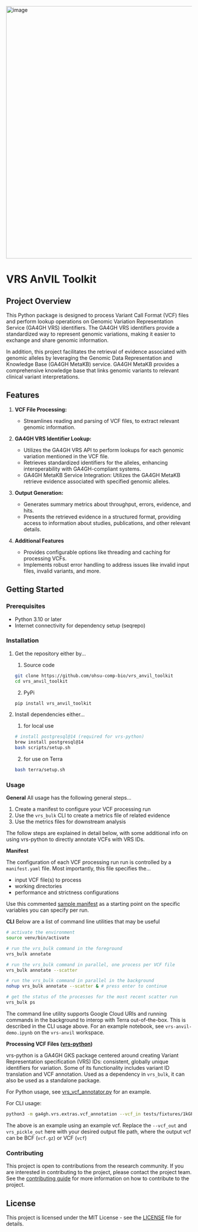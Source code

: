 <img width="685" alt="image" src="https://github.com/ohsu-comp-bio/vrs-python-testing/assets/47808/909db052-972c-4508-a2f4-8a389de03320">


# VRS AnVIL Toolkit

## Project Overview

This Python package is designed to process Variant Call Format (VCF) files and perform lookup operations on Genomic Variation Representation Service (GA4GH VRS) identifiers. The GA4GH VRS identifiers provide a standardized way to represent genomic variations, making it easier to exchange and share genomic information.

In addition, this project facilitates the retrieval of evidence associated with genomic alleles by leveraging the Genomic Data Representation and Knowledge Base (GA4GH MetaKB) service. GA4GH MetaKB provides a comprehensive knowledge base that links genomic variants to relevant clinical variant interpretations.

## Features

1. **VCF File Processing:**
   - Streamlines reading and parsing of VCF files, to extract relevant genomic information.

2. **GA4GH VRS Identifier Lookup:**
   - Utilizes the GA4GH VRS API to perform lookups for each genomic variation mentioned in the VCF file.
   - Retrieves standardized identifiers for the alleles, enhancing interoperability with GA4GH-compliant systems.
   - GA4GH MetaKB Service Integration:  Utilizes the GA4GH MetaKB retrieve evidence associated with specified genomic alleles.

3. **Output Generation:**
   - Generates summary metrics about throughput, errors, evidence, and hits.
   - Presents the retrieved evidence in a structured format, providing access to information about studies, publications, and other relevant details.

4. **Additional Features**
   - Provides configurable options like threading and caching for processing VCFs.
   - Implements robust error handling to address issues like invalid input files, invalid variants, and more.

## Getting Started

### Prerequisites

- Python 3.10 or later
- Internet connectivity for dependency setup (seqrepo)

### Installation

1. Get the repository either by...
   1. Source code
   ```bash
   git clone https://github.com/ohsu-comp-bio/vrs_anvil_toolkit
   cd vrs_anvil_toolkit
   ```
   2. PyPi
   ```bash
   pip install vrs_anvil_toolkit
   ```

2. Install dependencies either...
   1. for local use
   ```bash
   # install postgresql@14 (required for vrs-python)
   brew install postgresql@14
   bash scripts/setup.sh
   ```
   2. for use on Terra
   ```bash
   bash terra/setup.sh
   ```

### Usage
**General**
All usage has the following general steps...

1. Create a manifest to configure your VCF processing run
1. Use the `vrs_bulk` CLI to create a metrics file of related evidence
1. Use the metrics files for downstream analysis

The follow steps are explained in detail below, with some additional info on using vrs-python to directly annotate VCFs with VRS IDs.

**Manifest**

The configuration of each VCF processing run run is controlled by a `manifest.yaml` file. Most importantly, this file specifies the...
- input VCF file(s) to process
- working directories
- performance and strictness configurations

Use this commented [sample manifest](tests/fixtures/manifest.yaml) as a starting point on the specific variables you can specify per run.

**CLI**
Below are a list of command line utilities that may be useful
```bash
# activate the environment
source venv/bin/activate

# run the vrs_bulk command in the foreground
vrs_bulk annotate

# run the vrs_bulk command in parallel, one process per VCF file
vrs_bulk annotate --scatter

# run the vrs_bulk command in parallel in the background
nohup vrs_bulk annotate --scatter & # press enter to continue

# get the status of the processes for the most recent scatter run
vrs_bulk ps
```

The command line utility supports Google Cloud URIs and running commands in the background to interop with Terra out-of-the-box. This is described in the CLI usage above. For an example notebook, see `vrs-anvil-demo.ipynb` on the `vrs-anvil` workspace.

**Processing VCF Files ([vrs-python](https://github.com/ga4gh/vrs-python))**

vrs-python is a GA4GH GKS package centered around creating Variant Representation specification (VRS) IDs: consistent, globally unique identifiers for variation. Some of its functionality includes variant ID translation and VCF annotation. Used as a dependency in `vrs_bulk`, it can also be used as a standalone package.

For Python usage, see [vrs_vcf_annotator.py](scripts/vrs_vcf_annotator.py) for an example.

For CLI usage:
```bash
python3 -m ga4gh.vrs.extras.vcf_annotation --vcf_in tests/fixtures/1kGP.chr1.1000.vcf --vcf_out annotated_output.vcf.gz --vrs_pickle_out allele_dicts.pkl --seqrepo_root_dir ~/seqrepo/latest
```

The above is an example using an example vcf. Replace the `--vcf_out` and `vrs_pickle_out` here with your desired output file path, where the output vcf can be BCF (`vcf.gz`) or VCF (`vcf`)


### Contributing

This project is open to contributions from the research community. If you are interested in contributing to the project, please contact the project team.
See the [contributing guide](CONTRIBUTING.md) for more information on how to contribute to the project.

## License

This project is licensed under the MIT License - see the [LICENSE](LICENSE.md) file for details.
